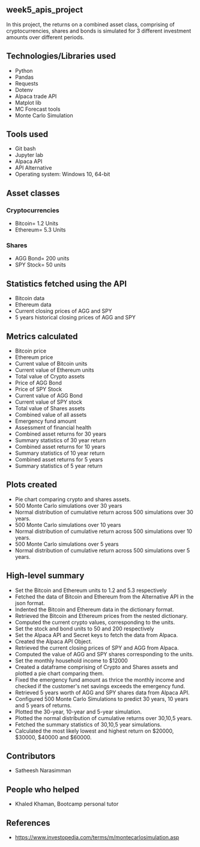 ## week5_apis_project
In this project, the returns on a combined asset class, comprising of cryptocurrencies, shares and bonds is simulated for 3 different investment amounts over different periods. 

## Technologies/Libraries used
- Python
- Pandas
- Requests
- Dotenv
- Alpaca trade API
- Matplot lib
- MC Forecast tools
- Monte Carlo Simulation

## Tools used
- Git bash
- Jupyter lab
- Alpaca API
- API Alternative
- Operating system: Windows 10, 64-bit

## Asset classes
### Cryptocurrencies
- Bitcoin= 1.2 Units
- Ethereum= 5.3 Units
### Shares
- AGG Bond= 200 units
- SPY Stock= 50 units

## Statistics fetched using the API
- Bitcoin data
- Ethereum data
- Current closing prices of AGG and SPY
- 5 years historical closing prices of AGG and SPY

## Metrics calculated
- Bitcoin price
- Ethereum price
- Current value of Bitcoin units
- Current value of Ethereum units
- Total value of Crypto assets
- Price of AGG Bond
- Price of SPY Stock
- Current value of AGG Bond
- Current value of SPY stock
- Total value of Shares assets
- Combined value of all assets
- Emergency fund amount
- Assessment of financial health
- Combined asset returns for 30 years
- Summary statistics of 30 year return
- Combined asset returns for 10 years
- Summary statistics of 10 year return
- Combined asset returns for 5 years
- Summary statistics of 5 year return

## Plots created
- Pie chart comparing crypto and shares assets.
- 500 Monte Carlo simulations over 30 years
- Normal distribution of cumulative return across 500 simulations over 30 years.
- 500 Monte Carlo simulations over 10 years
- Normal distribution of cumulative return across 500 simulations over 10 years.
- 500 Monte Carlo simulations over 5 years
- Normal distribution of cumulative return across 500 simulations over 5 years.

## High-level summary
- Set the Bitcoin and Ethereum units to 1.2 and 5.3 respectively
- Fetched the data of Bitcoin and Ethereum from the Alternative API in the json format.
- Indented the Bitcoin and Ethereum data in the dictionary format.
- Retrieved the Bitcoin and Ethereum prices from the nested dictionary.
- Computed the current crypto values, corresponding to the units.
- Set the stock and bond units to 50 and 200 respectively
- Set the Alpaca API and Secret keys to fetch the data from Alpaca.
- Created the Alpaca API Object.
- Retrieved the current closing prices of SPY and AGG from Alpaca.
- Computed the value of AGG and SPY shares corresponding to the units.
- Set the monthly household income to $12000
- Created a dataframe comprising of Crypto and Shares assets and plotted a pie chart comparing them.
- Fixed the emergency fund amount as thrice the monthly income and checked if the customer's net savings exceeds the emergency fund.
- Retrieved 5 years worth of AGG and SPY shares data from Alpaca API.
- Configured 500 Monte Carlo Simulations to predict 30 years, 10 years and 5 years of returns.
- Plotted the 30-year, 10-year and 5-year simulation.
- Plotted the normal distribution of cumulative returns over 30,10,5 years.
- Fetched the summary statistics of 30,10,5 year simulations.
- Calculated the most likely lowest and highest return on $20000, $30000, $40000 and $60000.

## Contributors
- Satheesh Narasimman

## People who helped
- Khaled Khaman, Bootcamp personal tutor

## References
- https://www.investopedia.com/terms/m/montecarlosimulation.asp
